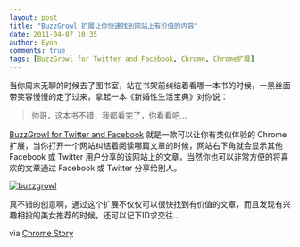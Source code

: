 ```yaml
---
layout: post
title: "BuzzGrowl 扩展让你快速找到网站上有价值的内容"
date: 2011-04-07 10:35
author: Eyon
comments: true
tags: [BuzzGrowl for Twitter and Facebook, Chrome, Chrome扩展]
---
```

当你周末无聊的时候去了图书室，站在书架前纠结着看哪一本书的时候，一黑丝面带笑容慢慢的走了过来，拿起一本《新婚性生活宝典》对你说：



>帅哥，这本书不错，我都看完了，你看看吧…



[BuzzGrowl for Twitter and Facebook](https://chrome.google.com/webstore/detail/icjocbnbhcddhjhjlfogoacocamjaepk) 就是一款可以让你有类似体验的 Chrome 扩展，当你打开一个网站纠结着阅读哪篇文章的时候，网站右下角就会显示其他 Facebook 或 Twitter 用户分享的该网站上的文章，当然你也可以非常方便的将喜欢的文章通过 Facebook 或 Twitter 分享给别人。

<a href="http://img.chromi.org/2011/04/buzzgrowl.png">![](http://img.chromi.org/2011/04/buzzgrowl.png "buzzgrowl")</a>

真不错的创意啊，通过这个扩展不仅仅可以很快找到有价值的文章，而且发现有兴趣相投的美女推荐的时候，还可以记下ID求交往...

via [Chrome Story](http://chromestory.com/2011/04/buzzgrowl-for-twitter-and-facebook-adds-a-scial-touch-to-your-browsing/)
